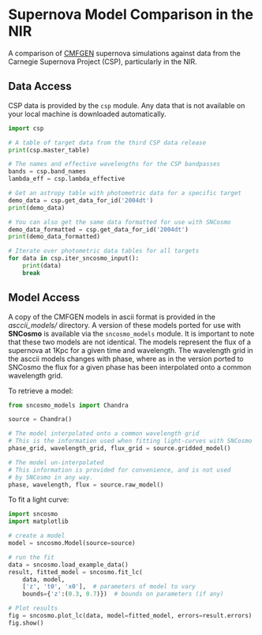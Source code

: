 # Supernova Model Comparison in the NIR

A comparison of [CMFGEN](http://kookaburra.phyast.pitt.edu/hillier/web/CMFGEN.htm) supernova simulations against data from the Carnegie Supernova Project (CSP), particularly in the NIR. 



## Data Access

CSP data is provided by the `csp` module. Any data that is not available on your local machine is downloaded automatically.

```python
import csp

# A table of target data from the third CSP data release
print(csp.master_table)

# The names and effective wavelengths for the CSP bandpasses
bands = csp.band_names
lambda_eff = csp.lambda_effective

# Get an astropy table with photometric data for a specific target
demo_data = csp.get_data_for_id('2004dt')
print(demo_data)

# You can also get the same data formatted for use with SNCosmo
demo_data_formatted = csp.get_data_for_id('2004dt')
print(demo_data_formatted)

# Iterate over photometric data tables for all targets
for data in csp.iter_sncosmo_input():
    print(data)
    break
```



## Model Access

A copy of the CMFGEN models in ascii format is provided in the *asccii_models/* directory. A version of these models ported for use with **SNCosmo** is available via the `sncosmo_models` module. It is important to note that these two models are not identical. The models represent the flux of a supernova at 1Kpc for a given time and wavelength. The wavelength grid in the asccii models changes with phase, where as in the version ported to SNCosmo the flux for a given phase has been interpolated onto a common wavelength grid. 



To retrieve a model:

```Python
from sncosmo_models import Chandra

source = Chandra()

# The model interpolated onto a common wavelength grid
# This is the information used when fitting light-curves with SNCosmo
phase_grid, wavelength_grid, flux_grid = source.gridded_model()

# The model un-interpolated
# This information is provided for convenience, and is not used
# by SNCosmo in any way.
phase, wavelength, flux = source.raw_model()
```



To fit a light curve:

```Python
import sncosmo
import matplotlib

# create a model
model = sncosmo.Model(source=source)

# run the fit
data = sncosmo.load_example_data()
result, fitted_model = sncosmo.fit_lc(
    data, model,
    ['z', 't0', 'x0'],  # parameters of model to vary
    bounds={'z':(0.3, 0.7)})  # bounds on parameters (if any)

# Plot results
fig = sncosmo.plot_lc(data, model=fitted_model, errors=result.errors)
fig.show()
```



